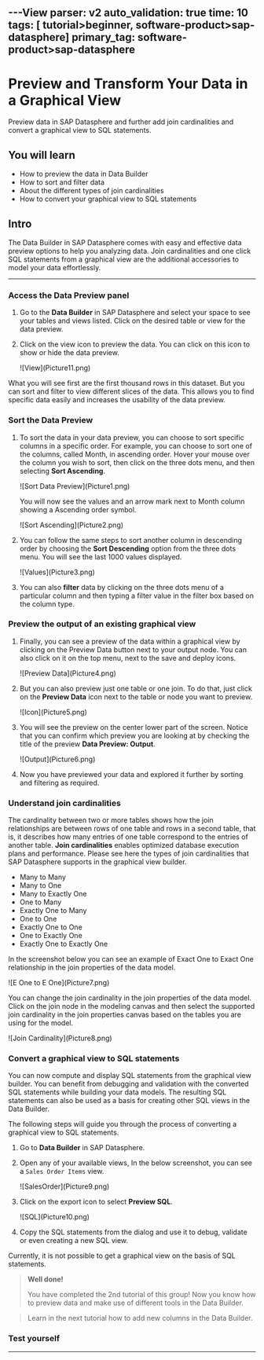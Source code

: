 ---View
parser: v2
auto_validation: true
time: 10
tags: [ tutorial>beginner, software-product>sap-datasphere]
primary_tag: software-product>sap-datasphere
---

# Preview and Transform Your Data in a Graphical View
<!-- description --> Preview data in SAP Datasphere and further add join cardinalities and convert a graphical view to SQL statements.

## You will learn
- How to preview the data in Data Builder 
- How to sort and filter data
- About the different types of join cardinalities
- How to convert your graphical view to SQL statements


## Intro
The Data Builder in SAP Datasphere comes with easy and effective data preview options to help you analyzing data. Join cardinalities and one click SQL statements from a graphical view are the additional accessories to model your data effortlessly.

---

### Access the Data Preview panel


1.	Go to the **Data Builder** in SAP Datasphere and select your space to see your tables and views listed. Click on the desired table or view for the data preview.

2.	Click on the view icon to preview the data. You can click on this icon to show or hide the data preview.

    <!-- border -->![View](Picture11.png)

What you will see first are the first thousand rows in this dataset. But you can sort and filter to view different slices of the data.
This allows you to find specific data easily and increases the usability of the data preview.



### Sort the Data Preview


1.	To sort the data in your data preview, you can choose to sort specific columns in a specific order. For example, you can choose to sort one of the columns, called Month, in ascending order. Hover your mouse over the column you wish to sort, then click on the three dots menu, and then selecting **Sort Ascending**.

    <!-- border -->![Sort Data Preview](Picture1.png)

    You will now see the values and an arrow mark next to Month column showing a Ascending order symbol.

    <!-- border -->![Sort Ascending](Picture2.png)

2.	You can follow the same steps to sort another column in descending order by choosing the **Sort Descending** option from the three dots menu. You will see the last 1000 values displayed.

    <!-- border -->![Values](Picture3.png)

3.	You can also **filter** data by clicking on the three dots menu of a particular column and then typing a filter value in the filter box based on the column type.




### Preview the output of an existing graphical view


1.	Finally, you can see a preview of the data within a graphical view by clicking on the Preview Data button next to your output node. You can also click on it on the top menu, next to the save and deploy icons.

    <!-- border -->![Preview Data](Picture4.png)

2.	But you can also preview just one table or one join. To do that, just click on the **Preview Data** icon next to the table or node you want to preview.

    <!-- border -->![Icon](Picture5.png)

3.	You will see the preview on the center lower part of the screen. Notice that you can confirm which preview you are looking at by checking the title of the preview **Data Preview: Output**.

    <!-- border -->![Output](Picture6.png)

4.	Now you have previewed your data and explored it further by sorting and filtering as required.



### Understand join cardinalities

The cardinality between two or more tables shows how the join relationships are between rows of one table and rows in a second table, that is, it describes how many entries of one table correspond to the entries of another table. **Join cardinalities** enables optimized database execution plans and performance. Please see here the types of join cardinalities that SAP Datasphere supports in the graphical view builder.

-	Many to Many
-	Many to One
-	Many to Exactly One
-	One to Many
-	Exactly One to Many
-	One to One
-	Exactly One to One
-	One to Exactly One
-	Exactly One to Exactly One


In the screenshot below you can see an example of Exact One to Exact One relationship in the join properties of the data model.

  <!-- border -->![E One to E One](Picture7.png)

You can change the join cardinality in the join properties of the data model. Click on the join node in the modeling canvas and then select the supported join cardinality in the join properties canvas based on the tables you are using for the model.

  <!-- border -->![Join Cardinality](Picture8.png)



### Convert a graphical view to SQL statements


You can now compute and display SQL statements from the graphical view builder. You can benefit from debugging and validation with the converted SQL statements while building your data models. The resulting SQL statements can also be used as a basis for creating other SQL views in the Data Builder.

The  following steps will guide you through the process of converting a graphical view to SQL statements.

1.	Go to **Data Builder** in SAP Datasphere.

2.	Open any of your available views, In the below screenshot, you can see a `Sales Order Items` view.

    <!-- border -->![SalesOrder](Picture9.png)

3.	Click on the export icon to select **Preview SQL**.

    <!-- border -->![SQL](Picture10.png)

4.	Copy the SQL statements from the dialog and use it to debug, validate or even creating a new SQL view.

Currently, it is not possible to get a graphical view on the basis of SQL statements.


> **Well done!**
>
> You have completed the 2nd tutorial of this group! Now you know how to preview data and make use of different tools in the Data Builder.

> Learn in the next tutorial how to add new columns in the Data Builder.



### Test yourself








---
